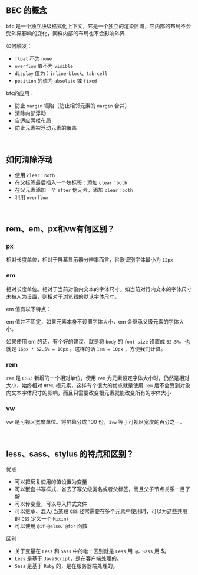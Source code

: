 ## BEC 的概念
`bfc` 是一个独立块级格式化上下文，它是一个独立的渲染区域，它内部的布局不会受外界影响的变化，同样内部的布局也不会影响外界

如何触发：
* `float` 不为 `none`
* `overflow` 值不为 `visible`
* `display` 值为：`inline-block、tab-cell`
* `position` 的值为 `absolute` 或 `fixed`

bfc的应用：
* 防止 `margin` 塌陷（防止相邻元素的 `margin` 合并）
* 清除内部浮动
* 自适应两栏布局
* 防止元素被浮动元素的覆盖

<br/> 



## 如何清除浮动
* 使用 `clear：both` 
* 在父标签最后插入一个块标签：添加 `clear：both` 
* 在父元素添加一个 `after` 伪元素，添加 `clear：both` 
* 利用 `overflow` 

<br/> 



## rem、em、px和vw有何区别？
### px
相对长度单位，相对于屏幕显示器分辨率而言，谷歌识别字体最小为 `12px`

### em
相对长度单位。相对于当前对象内文本的字体尺寸。如当前对行内文本的字体尺寸未被人为设置，则相对于浏览器的默认字体尺寸。

em 值有以下特点：

em 值并不固定，如果元素本身不设置字体大小，em 会继承父级元素的字体大小。

如果使用 em 的话，有个好的建议，就是将 `body` 的 `font-size` 设置成 `62.5%`，也就是 `16px * 62.5% = 10px` 。这样的话 `1em = 10px` ，方便我们计算。

### rem
`rem` 是 `CSS3` 新增的一个相对单位，使用 `rem` 为元素设定字体大小时，仍然是相对大小，始终相对 `HTML` 根元素，这样有个很大的优点就是使用 `rem` 后不会受到对象内文本字体尺寸的影响，而且只需要改变根元素就能改变所有的字体大小

### vw
vw 是可视区宽度单位。将屏幕分成 100 份，`1vw` 等于可视区宽度的百分之一。

<br/> 



## less、sass、stylus 的特点和区别？
优点：
* 可以把反复使用的值设置为变量
* 可以嵌套书写样式、省去了写父级类名或者父标签，而且父子节点关系一目了解
* 可以传变量，可以导入样式文件
* 可以继承、混入(当某段 `CSS` 经常需要在多个元素中使用时，可以为这些共用的 `CSS` 定义一个 `Mixin`)	
* 可以使用 `@if-@else、@for` 函数

区别：
* 关于变量在 `Less` 和 `Sass` 中的唯一区别就是 `Less` 用` @，Sass` 用 $。
* `Less` 是基于 `JavaScript`，是在客户端处理的。
* `Sass` 是基于 `Ruby` 的，是在服务器端处理的。